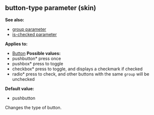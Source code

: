 ## button-type parameter (skin)
**See also:**
*   [group parameter](/ref/%7Bskin%7D/param/group.md) 
*   [is-checked parameter](/ref/%7Bskin%7D/param/is-checked.md) 
<!-- -->
**Applies to:**
*   [Button](/ref/%7Bskin%7D/control/button.md) <!-- -->
**Possible values:**
*   pushbutton* press once
*   pushbox* press to toggle
*   checkbox* press to toggle, and displays a checkmark if checked
*   radio* press to check, and other buttons with the same `group` will
    be unchecked
<!-- -->
**Default value:**
*   pushbutton


Changes the type of button.